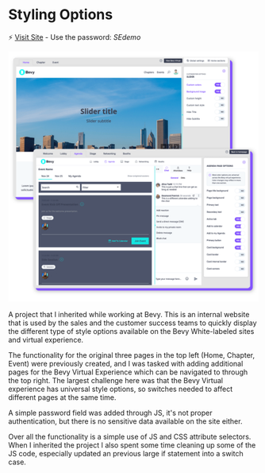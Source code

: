 # Styling Options
:zap: [Visit Site](https://www.rojorevolution.com/) - Use the password: *SEdemo*

![alt text](/img/instance-styler.png)

A project that I inherited while working at Bevy. This is an internal website that is used by the sales and the customer success teams to quickly display the different type of style options available on the Bevy White-labeled sites and virtual experience.

The functionality for the original three pages in the top left (Home, Chapter, Event) were previously created, and I was tasked with adding additional pages for the Bevy Virtual Experience which can be navigated to through the top right. The largest challenge here was that the Bevy Virtual experience has universal style options, so switches needed to affect different pages at the same time.

A simple password field was added through JS, it's not proper authentication, but there is no sensitive data available on the site either.

Over all the functionality is a simple use of JS and CSS attribute selectors. When I inherited the project I also spent some time cleaning up some of the JS code, especially updated an previous large if statement into a switch case.